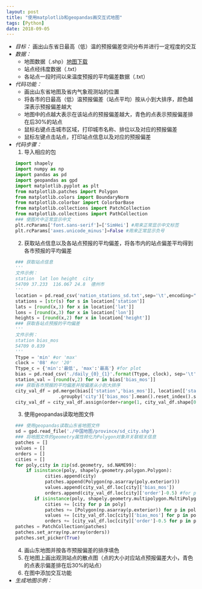 ```yaml
---
layout: post
title: "使用matplotlib和geopandas画交互式地图"
tags: [Python]
date: 2018-09-05
---
```


+ *目标：* 画出山东省日最高（低）温的预报偏差空间分布并进行一定程度的交互
+ *数据：*
  + 地图数据（.shp）[地图下载](https://download.csdn.net/download/melody46/9979083)
  + 站点经纬度数据（.txt）
  + 各站点一段时间以来温度预报的平均偏差数据（.txt）
+ *代码功能：*
     + 画出山东省地图及省内气象观测站的位置
     + 将各市的日最高（低）温预报偏差（站点平均）按从小到大排序，颜色越深表示预报偏差越大
     + 地图中的点越大表示在该站点的预报偏差越大，青色的点表示预报偏差排在后30%的站点
     + 鼠标右键点击城市区域，打印城市名称、排位以及对应的预报偏差
     + 鼠标左键点击站点，打印站点信息以及对应的预报偏差
+ *代码步骤：*
     1. 导入相应的包
     ~~~python
     import shapely
     import numpy as np
     import pandas as pd
     import geopandas as gpd
     import matplotlib.pyplot as plt
     from matplotlib.patches import Polygon
     from matplotlib.colors import BoundaryNorm
     from matplotlib.colorbar import ColorbarBase
     from matplotlib.collections import PatchCollection
     from matplotlib.collections import PathCollection
     ### 使图片中正常显示中文
     plt.rcParams['font.sans-serif']=['SimHei'] #用来正常显示中文标签
     plt.rcParams['axes.unicode_minus']=False #用来正常显示负号
     ~~~
     2. 获取站点信息以及各站点预报的平均偏差，将各市内的站点偏差平均得到各市预报的平均偏差
     ~~~python
     ### 获取站点信息
     '''
     文件示例：
     station  lat lon height  city
     54709 37.233  116.067 24.8  德州市
     '''
     location = pd.read_csv('nation_stations_sd.txt',sep='\t',encoding="gb2312").sort_values(by='station')
     stations = [str(s) for s in location['station']]
     lats = [round(x,3) for x in location['lat']]
     lons = [round(x,3) for x in location['lon']]
     heights = [round(x,2) for x in location['height']]
     ### 获取各站点预报的平均偏差
     '''
     文件示例：
     station bias_mos
     54709 0.839
     '''
     Ttype = 'min' #or 'max'
     clock = '08' #or '20'
     Ttype_c = {'min':'最低', 'max':'最高'} #for plot
     bias = pd.read_csv('./daily_{0}_{1}'.format(Ttype, clock), sep='\t').sort_values(by='station')
     station_val = [round(v,2) for v in bias['bias_mos']]
     ### 获取各市预报的平均偏差并按偏差从小到大排序
     city_val_df = pd.merge(bias[['station','bias_mos']], location[['station','city']], on='station') \
                     .groupby('city')['bias_mos'].mean().reset_index().sort_values(by='bias_mos')
     city_val_df = city_val_df.assign(order=range(1, city_val_df.shape[0]+1)).set_index('city')
     ~~~
     3. 使用geopandas读取地图文件
     ~~~python
     ### 使用geopandas读取山东省地图文件
     sd = gpd.read_file('./中国地图/province/sd_city.shp')
     ### 将地图文件的geometry属性转化为Polygon对象并关联相关信息
     patches = []
     values = []
     orders = []
     cities = []
     for poly,city in zip(sd.geometry, sd.NAME99):
         if isinstance(poly, shapely.geometry.polygon.Polygon):
                cities.append(city)
                patches.append(Polygon(np.asarray(poly.exterior)))      
                values.append(city_val_df.loc[city]['bias_mos'])
                orders.append(city_val_df.loc[city]['order']-0.5) #for plot
            if isinstance(poly, shapely.geometry.multipolygon.MultiPolygon):
                cities += [city for p in poly]
                patches += [Polygon(np.asarray(p.exterior)) for p in poly]
                values += [city_val_df.loc[city]['bias_mos'] for p in poly]
                orders += [city_val_df.loc[city]['order']-0.5 for p in poly] #for plot
     patches = PatchCollection(patches)
     patches.set_array(np.array(orders))
     patches.set_picker(True)
     ~~~
     4. 画山东地图并按各市预报偏差的排序填色
     5. 在地图上画出观测站点的散点图（点的大小对应站点预报偏差大小，青色的点表示偏差排在后30%的站点）
     6. 在图中添加交互功能
+ *生成地图示例：*
